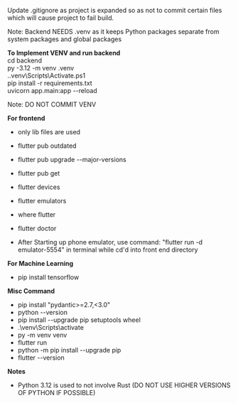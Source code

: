 Update .gitignore as project is expanded so as not to commit certain files which will cause project to fail build. <br>

Note: Backend NEEDS .venv as it keeps Python packages separate from system packages and global packages <br>

**To Implement VENV and run backend** <br>
cd backend <br>
py -3.12 -m venv .venv <br>
.\.venv\Scripts\Activate.ps1 <br>
pip install -r requirements.txt <br>
uvicorn app.main:app --reload <br>

Note: DO NOT COMMIT VENV <br>

**For frontend** <br>
- only lib files are used <br>
- flutter pub outdated <br>
- flutter pub upgrade --major-versions <br>
- flutter pub get <br>
- flutter devices <br>
- flutter emulators <br>
- where flutter <br>
- flutter doctor <br>

- After Starting up phone emulator, use command: "flutter run -d emulator-5554" in terminal while cd'd into front end directory <br>


**For Machine Learning** <br>
- pip install tensorflow <br>



**Misc Command** <br>
-  pip install "pydantic>=2.7,<3.0" <br>
-  python --version <br>
- pip install --upgrade pip setuptools wheel <br>
- .\venv\Scripts\activate <br>
-  py -m venv venv  <br>
- flutter run <br>
- python -m pip install --upgrade pip <br>
- flutter --version <br>


**Notes** <br>
- Python 3.12 is used to not involve Rust (DO NOT USE HIGHER VERSIONS OF PYTHON IF POSSIBLE) <br>

